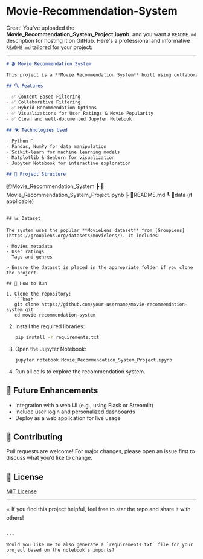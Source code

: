 # Movie-Recommendation-System

Great! You've uploaded the **Movie_Recommendation_System_Project.ipynb**, and you want a `README.md` description for hosting it on GitHub. Here's a professional and informative `README.md` tailored for your project:

---

```markdown
# 🎬 Movie Recommendation System

This project is a **Movie Recommendation System** built using collaborative filtering and content-based filtering techniques. The system suggests movies to users based on either their previous interactions or movie metadata like genres, tags, and user ratings.

## 🔍 Features

- ✅ Content-Based Filtering
- ✅ Collaborative Filtering
- ✅ Hybrid Recommendation Options
- ✅ Visualizations for User Ratings & Movie Popularity
- ✅ Clean and well-documented Jupyter Notebook

## 🛠️ Technologies Used

- Python 🐍
- Pandas, NumPy for data manipulation
- Scikit-learn for machine learning models
- Matplotlib & Seaborn for visualization
- Jupyter Notebook for interactive exploration

## 📁 Project Structure

```
📦Movie_Recommendation_System
 ┣ 📜Movie_Recommendation_System_Project.ipynb
 ┣ 📄README.md
 ┗ 📂data (if applicable)
```

## 📊 Dataset

The system uses the popular **MovieLens dataset** from [GroupLens](https://grouplens.org/datasets/movielens/). It includes:

- Movies metadata
- User ratings
- Tags and genres

> Ensure the dataset is placed in the appropriate folder if you clone the project.

## 🚀 How to Run

1. Clone the repository:
   ```bash
   git clone https://github.com/your-username/movie-recommendation-system.git
   cd movie-recommendation-system
   ```

2. Install the required libraries:
   ```bash
   pip install -r requirements.txt
   ```

3. Open the Jupyter Notebook:
   ```bash
   jupyter notebook Movie_Recommendation_System_Project.ipynb
   ```

4. Run all cells to explore the recommendation system.

## 📌 Future Enhancements

- Integration with a web UI (e.g., using Flask or Streamlit)
- Include user login and personalized dashboards
- Deploy as a web application for live usage

## 🤝 Contributing

Pull requests are welcome! For major changes, please open an issue first to discuss what you'd like to change.

## 📜 License

[MIT License](LICENSE)

---

⭐ If you find this project helpful, feel free to star the repo and share it with others!
```

---

Would you like me to also generate a `requirements.txt` file for your project based on the notebook's imports?

